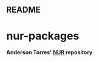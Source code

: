 ## README

# nur-packages

**Anderson Torres' [NUR](https://github.com/nix-community/NUR) repository**

<!--
![Build and populate cache](https://github.com/nix-community/AndersonTorres/workflows/Build%20and%20populate%20cache/badge.svg)
-->

<!--
[![Build Status](https://travis-ci.com/<YOUR_TRAVIS_USERNAME>/nur-packages.svg?branch=master)](https://travis-ci.com/<YOUR_TRAVIS_USERNAME>/nur-packages)
-->

<!--
[![Cachix Cache](https://img.shields.io/badge/cachix-<YOUR_CACHIX_CACHE_NAME>-blue.svg)](https://andersontorres.cachix.org)
-->
